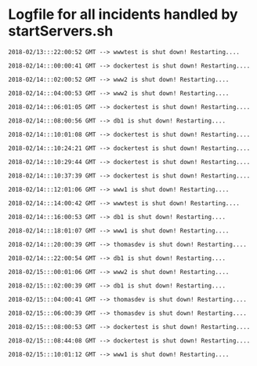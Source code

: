 # Logfile for all incidents handled by startServers.sh

`2018-02/13:::22:00:52 GMT --> wwwtest is shut down! Restarting....`

`2018-02/14:::00:00:41 GMT --> dockertest is shut down! Restarting....`

`2018-02/14:::02:00:52 GMT --> www2 is shut down! Restarting....`

`2018-02/14:::04:00:53 GMT --> www2 is shut down! Restarting....`

`2018-02/14:::06:01:05 GMT --> dockertest is shut down! Restarting....`

`2018-02/14:::08:00:56 GMT --> db1 is shut down! Restarting....`

`2018-02/14:::10:01:08 GMT --> dockertest is shut down! Restarting....`

`2018-02/14:::10:24:21 GMT --> dockertest is shut down! Restarting....`

`2018-02/14:::10:29:44 GMT --> dockertest is shut down! Restarting....`

`2018-02/14:::10:37:39 GMT --> dockertest is shut down! Restarting....`

`2018-02/14:::12:01:06 GMT --> www1 is shut down! Restarting....`

`2018-02/14:::14:00:42 GMT --> wwwtest is shut down! Restarting....`

`2018-02/14:::16:00:53 GMT --> db1 is shut down! Restarting....`

`2018-02/14:::18:01:07 GMT --> www1 is shut down! Restarting....`

`2018-02/14:::20:00:39 GMT --> thomasdev is shut down! Restarting....`

`2018-02/14:::22:00:54 GMT --> db1 is shut down! Restarting....`

`2018-02/15:::00:01:06 GMT --> www2 is shut down! Restarting....`

`2018-02/15:::02:00:39 GMT --> db1 is shut down! Restarting....`

`2018-02/15:::04:00:41 GMT --> thomasdev is shut down! Restarting....`

`2018-02/15:::06:00:39 GMT --> thomasdev is shut down! Restarting....`

`2018-02/15:::08:00:53 GMT --> dockertest is shut down! Restarting....`

`2018-02/15:::08:44:08 GMT --> dockertest is shut down! Restarting....`

`2018-02/15:::10:01:12 GMT --> www1 is shut down! Restarting....`

